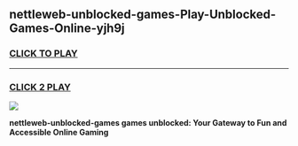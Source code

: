
## nettleweb-unblocked-games-Play-Unblocked-Games-Online-yjh9j
<h3>
<a href="https://premium76.site?title=nettleweb-unblocked-games&ref=24A">CLICK TO PLAY</a></h3>
<hr>

<h3>
<a href="https://premium76.site?title=nettleweb-unblocked-games&ref=24A">CLICK 2 PLAY</a>
  
</h3>

<a href="https://premium76.site?title=nettleweb-unblocked-games&ref=24A"><img src="https://clearcache.store/games.png"></a>


**nettleweb-unblocked-games games unblocked: Your Gateway to Fun and Accessible Online Gaming**
